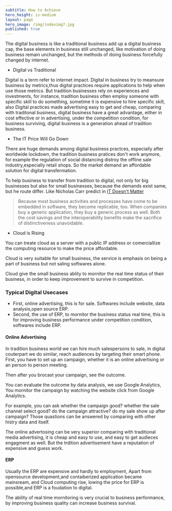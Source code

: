 ```yaml
---
subtitle: How to Achieve
hero_height: is-medium
layout: page
hero_image: /img/indeximg7.jpg
published: true
---
```


The digital business is like a traditional business add up a digital business cap, the base elements in business still unchanged, like motivation of doing business remain unchanged, but the methods of doing business forcefully changed by internet.

- Digital vs Traditional

Digital is a term refer to internet impact. Digital in business try to meansure business by metrics,thus digital practices require applications to help when use those metrics. But tradition businesses rely on experiences and investments, for instance, tradition business often employ someone with specific skill to do something, sometime it is expensive to hire specific skill, also Digital practices made advertising easy to get and cheap, comparing with traditonal business, digital business have a great advantage, either in cost effective or in advertising, under the competition condition, for business surviving, digital business is a generation ahead of tradition business.       

- The IT Price Will Go Down

There are huge demands among digital business practces, especially after worldwide lockdown, the tradition business pratices don't work anymore, for example the regulation of social distancing distroy the offline sale industry,especially retail shops. So the market demand an affordable solution for digital transfermation.

To help business to transfer from tradition to digital, not only for big businesses but also for small businesses, because the demands exist same, but he route differ. Like Nicholas Carr predict in [IT Doesn't Matter](https://www.icto.info/Article11.pdf)

> Because  most  business  activities  and processes  have  come  to  be  embedded in software, they become replicable, too. When  companies  buy  a  generic  application, they  buy  a  generic  process  as well. Both  the  cost  savings  and  the  interoperability  benefits  make  the  sacrifice of distinctiveness unavoidable.

- Cloud is Rising

You can treate cloud as a server with a public IP address or comerciallize the computing resource to make the price affordable.

Cloud is very suitable for small business, the service is emphasis on being a part of business but not saling softwares alone.

Cloud give the small business ablity to mornitor the real time status of their business, in order to keep improvement to survive in competition.

### Typical Digital Usecases

- First, online advertising, this is for sale. Softwares include website, data analysis,open source ERP.
- Second, the use of ERP, to mornitor the business status real time, this is for improving business performance under competition condition, softwares include ERP.

#### Online Advertising

In tradition business world we can hire much salespersons to sale, in digital couterpart we do similar, reach audiences by targeting their smart phone. First, you have to set up an campaign, whether it is an online advertising or an person to person meeting.

Then after you brocast your campaign, see the outcome.

You can evaluate the outcome by data analysis, we use Google Analytics, You mornitor the campaign by watching the website click from Google Analytics.

For example, you can ask whether the campaign good? whether the sale channel select good? do the campaign attractive? do my sale show up after campaign? Those quastions can be answered by comparing with other histry data and itself.

The online advertosing can be very superior comparing with traditional media advertising, it is cheap and easy to use, and easy to get audieces engagment as well. But the trdition advertisement have a reputation of expensive and guess work. 

#### ERP

Usually the ERP are expensive and hardly to employment, Apart from opensource development,and contaiberized application became mainsream, and Cloud computing rise, lowing the price for ERP is possible,and ERP is a foudation to digital.

The ability of real time mornitoring is very crucial to business performance, by improving business quality can increase business survival.
